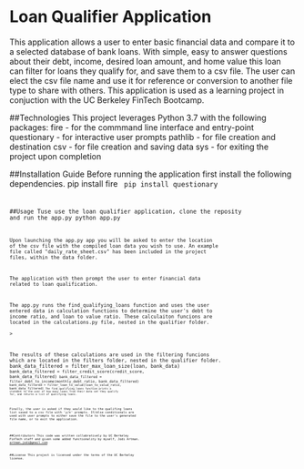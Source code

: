 # Loan Qualifier Application
This application allows a user to enter basic financial data and compare it to a selected database of bank loans.  With simple, easy to answer questions about their debt, income, desired loan amount, and home value this loan can filter for loans they qualify for, and save them to a csv file. The user can elect the csv file name and use it for reference or conversion to another file type to share with others.
This application is used as a learning project in conjuction with the UC Berkeley FinTech Bootcamp.

##Technologies
This project leverages Python 3.7 with the following packages:
 fire - for the commmand line interface and entry-point
 questionary - for interactive user prompts
 pathlib - for file creation and destination
 csv - for file creation and saving data
 sys - for exiting the project upon completion

##Installation Guide
Before running the application first install the following dependencies.
pip install fire <code>
pip install questionary <code>

##Usage
Tuse use the loan qualifier application, clone the reposity and run the app.py
python app.py <code>

Upon launching the app.py app you will be asked to enter the location of the csv file with the compiled loan data you wish to use.  An example file called "daily_rate_sheet.csv" has been included in the project files, within the data folder.
<photo of image of folder structure with data folder and daily rate sheet circled>

The application with then prompt the user to enter financial data related to loan qualification.
<image of terminal output with data entered>

The app.py runs the find_qualifying_loans function and uses the user entered data in calculation functions to determine the user's debt to income ratio, and loan to value ratio. These calculaiton funcions are located in the calculations.py file, nested in the qualifier folder. 
<imate of terminal output>
<image of photo of image of folder structure with qualifier folder and calculations.py circled>>

The results of these calculations are used in the filtering funcions which are located in the filters folder, nested in the qualifier folder.
    bank_data_filtered = filter_max_loan_size(loan, bank_data) <code>
    bank_data_filtered = filter_credit_score(credit_score, bank_data_filtered)<code>
    bank_data_filtered = filter_debt_to_income(monthly_debt_ratio, bank_data_filtered)<code>
    bank_data_filtered = filter_loan_to_value(loan_to_value_ratio, bank_data_filtered)<code>
    The find_qualifying_loans function prints a statment to the user of how many loans from their data set they qualify for, and returns a list of qualifying loans.
<image of terminal output how many loans qualified for>

Finally, the user is asked if they would like to the qualifing loans list saved to a csv file with 'y/n' prompts.  If/else conditionals are used with user prompts to either save the file to the user's generated file name, or to exit the application. 

<image of code>
<image of terminal output>

##Contributors
This code was written collabratively by UC Berkeley FinTech staff and given some added functionality by myself, Jodi Artman.  artman.jodi@gmail.com

##License
This project is licensed under the terms of the UC Berkeley license.